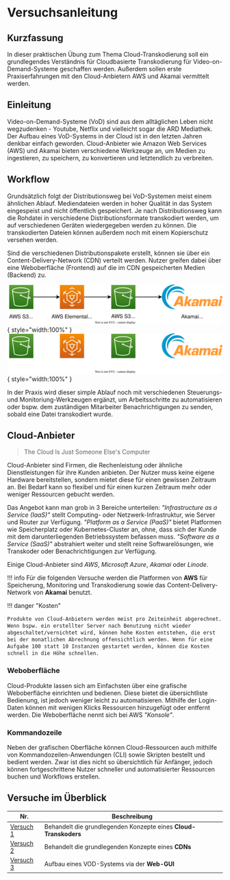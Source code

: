 # Versuchsanleitung

## Kurzfassung

In dieser praktischen Übung zum Thema Cloud-Transkodierung soll ein grundlegendes Verständnis für Cloudbasierte Transkodierung für Video-on-Demand-Systeme geschaffen werden. Außerdem sollen erste Praxiserfahrungen mit den Cloud-Anbietern AWS und Akamai vermittelt werden.

## Einleitung

Video-on-Demand-Systeme (VoD) sind aus dem alltäglichen Leben nicht wegzudenken - Youtube, Netflix und vielleicht sogar die ARD Mediathek. Der Aufbau eines VoD-Systems in der Cloud ist in den letzten Jahren denkbar einfach geworden. Cloud-Anbieter wie Amazon Web Services (AWS) und Akamai bieten verschiedene Werkzeuge an, um Medien zu ingestieren, zu speichern, zu konvertieren und letztendlich zu verbreiten.

## Workflow

Grundsätzlich folgt der Distributionsweg bei VoD-Systemen meist einem ähnlichen Ablauf. Mediendateien werden in hoher Qualität in das System eingespeist und nicht öffentlich gespeichert. Je nach Distributionsweg kann die Rohdatei in verschiedene Distributionsformate transkodiert werden, um auf verschiedenen Geräten wiedergegeben werden zu können. Die transkodierten Dateien können außerdem noch mit einem Kopierschutz versehen werden.

Sind die verschiedenen Distributionspakete erstellt, können sie über ein Content-Delivery-Network (CDN) verteilt werden. Nutzer greifen dabei über eine Weboberfläche (Frontend) auf die im CDN gespeicherten Medien (Backend) zu.

![Cloud Transkoder Workflow](assets/diagrams/workflow.svg#only-light){ style="width:100%" }
![Cloud Transkoder Workflow](assets/diagrams/workflow_dark.svg#only-dark){ style="width:100%" }

In der Praxis wird dieser simple Ablauf noch mit verschiedenen Steuerungs- und Monitoriung-Werkzeugen ergänzt, um Arbeitsschritte zu automatisieren oder bspw. dem zuständigen Mitarbeiter Benachrichtigungen zu senden, sobald eine Datei transkodiert wurde.

## Cloud-Anbieter

> The Cloud Is Just Someone Else's Computer

Cloud-Anbieter sind Firmen, die Rechenleistung oder ähnliche Dienstleistungen für ihre Kunden anbieten. Der Nutzer muss keine eigene Hardware bereitstellen, sondern mietet diese für einen gewissen Zeitraum an. Bei Bedarf kann so flexibel und für einen kurzen Zeitraum mehr oder weniger Ressourcen gebucht werden.

Das Angebot kann man grob in 3 Bereiche unterteilen: *"Infrastructure as a Service (IaaS)"* stellt Computing- oder Netzwerk-Infrastruktur, wie Server und Router zur Verfügung. *"Platform as a Service (PaaS)"* bietet Platformen wie Speicherplatz oder Kubernetes-Cluster an, ohne, dass sich der Kunde mit dem darunterliegenden Betriebssystem befassen muss. *"Software as a Service (SaaS)"* abstrahiert weiter und stellt reine Softwarelösungen, wie Transkoder oder Benachrichtigungen zur Verfügung.

Einige Cloud-Anbieter sind *AWS*, *Microsoft Azure*, *Akamai* oder *Linode*.

!!! info
    Für die folgenden Versuche werden die Platformen von **AWS** für Speicherung, Monitoring und Transkodierung sowie das Content-Delivery-Network von **Akamai** benutzt.

!!! danger "Kosten"

    Produkte von Cloud-Anbietern werden meist pro Zeiteinheit abgerechnet. Wenn bspw. ein erstellter Server nach Benutzung nicht wieder abgeschaltet/vernichtet wird, können hohe Kosten entstehen, die erst bei der monatlichen Abrechnung offensichtlich werden. Wenn für eine Aufgabe 100 statt 10 Instanzen gestartet werden, können die Kosten schnell in die Höhe schnellen.

### Weboberfläche

Cloud-Produkte lassen sich am Einfachsten über eine grafische Weboberfläche einrichten und bedienen. Diese bietet die übersichtliste Bedienung, ist jedoch weniger leicht zu automatisieren. Mithilfe der Login-Daten können mit wenigen Klicks Ressourcen hinzugefügt oder entfernt werden. Die Weboberfläche nennt sich bei AWS *"Konsole"*.

### Kommandozeile

Neben der grafischen Oberfläche können Cloud-Ressourcen auch mithilfe von Kommandozeilen-Anwendungen (CLI) sowie Skripten bestellt und bedient werden. Zwar ist dies nicht so übersichtlich für Anfänger, jedoch können fortgeschrittene Nutzer schneller und automatisierter Ressourcen buchen und Workflows erstellen.

## Versuche im Überblick

| Nr.                                                           | Beschreibung
| ------------------------------------------------------------- | --------------------------------------------------------------- |
| [Versuch 1](./versuch1/01-einfuehrung)                         | Behandelt die grundlegenden Konzepte eines **Cloud-Transkoders**|
| [Versuch 2](https://youtu.be/dQw4w9WgXcQ)                     | Behandelt die grundlegenden Konzepte eines **CDNs**             |
| [Versuch 3](https://youtu.be/dQw4w9WgXcQ)                     | Aufbau eines VOD-Systems via der **Web-GUI**                    |